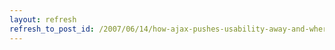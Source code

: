 ```yaml
---
layout: refresh
refresh_to_post_id: /2007/06/14/how-ajax-pushes-usability-away-and-where-usability-really-starts-at-the-bottom
---
```

